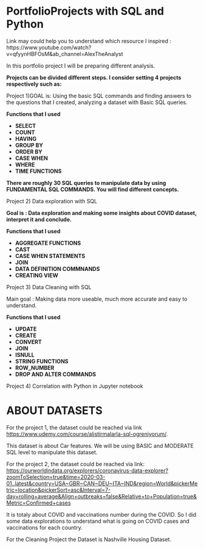 # PortfolioProjects with SQL and Python
<p>Link may could help you to understand which resource I inspired : https://www.youtube.com/watch?v=qfyynHBFOsM&ab_channel=AlexTheAnalyst</p>

In this portfolio project I will be preparing different analysis.

<b>Projects can be divided different steps. I consider setting 4 projects respectively such as:</b>

<p> Project 1)GOAL is: Using the basic SQL commands and finding answers to the questions that I created, analyzing a dataset with Basic SQL queries.</p>

<b> Functions that I used
* SELECT
* COUNT
* HAVING
* GROUP BY 
* ORDER BY
* CASE WHEN
* WHERE
* TIME FUNCTIONS</b>

<b>There are roughly 30 SQL queries to manipulate data by using FUNDAMENTAL SQL COMMANDS. You will find different concepts.</b>

<p>Project 2) Data exploration with SQL</p>

<b>Goal is : Data exploration and making some insights about COVID dataset, interpret it and conclude.</b>

<b> Functions that I used
* AGGREGATE FUNCTIONS
* CAST
* CASE WHEN STATEMENTS
* JOIN 
* DATA DEFINITION COMMNANDS
* CREATING VIEW</b>


Project 3) Data Cleaning with SQL 

Main goal : Making data more useable, much more accurate and easy to understand.

<b> Functions that I used
* UPDATE
* CREATE
* CONVERT
* JOIN
* ISNULL
* STRING FUNCTIONS
* ROW_NUMBER
* DROP AND ALTER COMMANDS</b>


Project 4) Correlation with Python in Jupyter notebook


# ABOUT DATASETS

For the project 1, the dataset could be reached via link https://www.udemy.com/course/alistirmalarla-sql-ogreniyorum/. 

This dataset is about Car features. We will be using BASIC and MODERATE SQL level to manipulate this dataset.

For the project 2, the dataset could be reached via link:
https://ourworldindata.org/explorers/coronavirus-data-explorer?zoomToSelection=true&time=2020-03-01..latest&country=USA~GBR~CAN~DEU~ITA~IND&region=World&pickerMetric=location&pickerSort=asc&Interval=7-day+rolling+average&Align+outbreaks=false&Relative+to+Population=true&Metric=Confirmed+cases

It is totaly about COVID and vaccinations number during the COVID. So I did some data explorations to understand what is going on COVID cases and vaccinations for each country.

For the Cleaning Project the Dataset is Nashville Housing Dataset.



